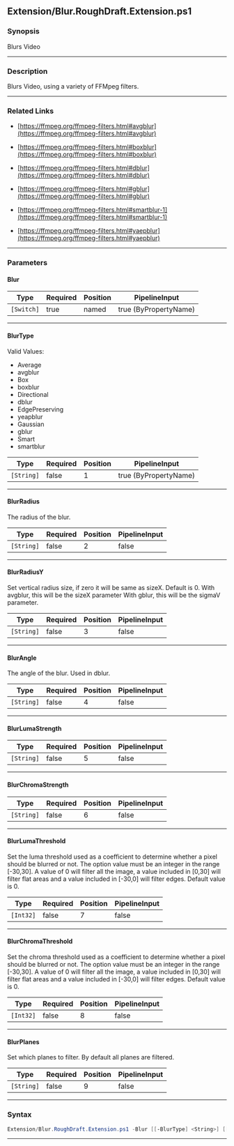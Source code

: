 
Extension/Blur.RoughDraft.Extension.ps1
---------------------------------------
### Synopsis
Blurs Video

---
### Description

Blurs Video, using a variety of FFMpeg filters.

---
### Related Links
* [https://ffmpeg.org/ffmpeg-filters.html#avgblur](https://ffmpeg.org/ffmpeg-filters.html#avgblur)



* [https://ffmpeg.org/ffmpeg-filters.html#boxblur](https://ffmpeg.org/ffmpeg-filters.html#boxblur)



* [https://ffmpeg.org/ffmpeg-filters.html#dblur](https://ffmpeg.org/ffmpeg-filters.html#dblur)



* [https://ffmpeg.org/ffmpeg-filters.html#gblur](https://ffmpeg.org/ffmpeg-filters.html#gblur)



* [https://ffmpeg.org/ffmpeg-filters.html#smartblur-1](https://ffmpeg.org/ffmpeg-filters.html#smartblur-1)



* [https://ffmpeg.org/ffmpeg-filters.html#yaepblur](https://ffmpeg.org/ffmpeg-filters.html#yaepblur)



---
### Parameters
#### **Blur**




|Type      |Required|Position|PipelineInput        |
|----------|--------|--------|---------------------|
|`[Switch]`|true    |named   |true (ByPropertyName)|



---
#### **BlurType**

Valid Values:

* Average
* avgblur
* Box
* boxblur
* Directional
* dblur
* EdgePreserving
* yeapblur
* Gaussian
* gblur
* Smart
* smartblur






|Type      |Required|Position|PipelineInput        |
|----------|--------|--------|---------------------|
|`[String]`|false   |1       |true (ByPropertyName)|



---
#### **BlurRadius**

The radius of the blur.






|Type      |Required|Position|PipelineInput|
|----------|--------|--------|-------------|
|`[String]`|false   |2       |false        |



---
#### **BlurRadiusY**

Set vertical radius size, if zero it will be same as sizeX. Default is 0.
With avgblur, this will be the sizeX parameter
With gblur, this will be the sigmaV parameter.






|Type      |Required|Position|PipelineInput|
|----------|--------|--------|-------------|
|`[String]`|false   |3       |false        |



---
#### **BlurAngle**

The angle of the blur.  Used in dblur.






|Type      |Required|Position|PipelineInput|
|----------|--------|--------|-------------|
|`[String]`|false   |4       |false        |



---
#### **BlurLumaStrength**




|Type      |Required|Position|PipelineInput|
|----------|--------|--------|-------------|
|`[String]`|false   |5       |false        |



---
#### **BlurChromaStrength**




|Type      |Required|Position|PipelineInput|
|----------|--------|--------|-------------|
|`[String]`|false   |6       |false        |



---
#### **BlurLumaThreshold**

Set the luma threshold used as a coefficient to determine whether a pixel should be blurred or not.
The option value must be an integer in the range [-30,30].
A value of 0 will filter all the image, a value included in [0,30] will filter flat areas and a value included in [-30,0] will filter edges.
Default value is 0.






|Type     |Required|Position|PipelineInput|
|---------|--------|--------|-------------|
|`[Int32]`|false   |7       |false        |



---
#### **BlurChromaThreshold**

Set the chroma threshold used as a coefficient to determine whether a pixel should be blurred or not.
The option value must be an integer in the range [-30,30].
A value of 0 will filter all the image, a value included in [0,30] will filter flat areas and a value included in [-30,0] will filter edges.
Default value is 0.






|Type     |Required|Position|PipelineInput|
|---------|--------|--------|-------------|
|`[Int32]`|false   |8       |false        |



---
#### **BlurPlanes**

Set which planes to filter. By default all planes are filtered.






|Type      |Required|Position|PipelineInput|
|----------|--------|--------|-------------|
|`[String]`|false   |9       |false        |



---
### Syntax
```PowerShell
Extension/Blur.RoughDraft.Extension.ps1 -Blur [[-BlurType] <String>] [[-BlurRadius] <String>] [[-BlurRadiusY] <String>] [[-BlurAngle] <String>] [[-BlurLumaStrength] <String>] [[-BlurChromaStrength] <String>] [[-BlurLumaThreshold] <Int32>] [[-BlurChromaThreshold] <Int32>] [[-BlurPlanes] <String>] [<CommonParameters>]
```
---



